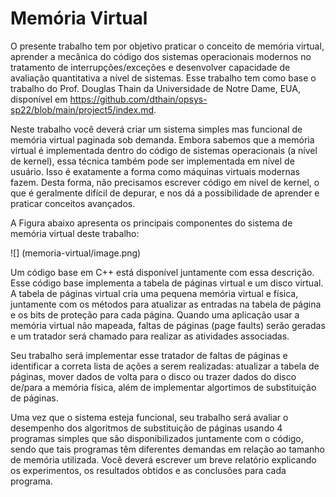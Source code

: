 # Memória Virtual

O presente trabalho tem por objetivo praticar o conceito de memória virtual, aprender a
mecânica do código dos sistemas operacionais modernos no tratamento de interrupções/exceções e
desenvolver capacidade de avaliação quantitativa a nível de sistemas. Esse trabalho tem como base
o trabalho do Prof. Douglas Thain da Universidade de Notre Dame, EUA, disponível em
https://github.com/dthain/opsys-sp22/blob/main/project5/index.md.

Neste trabalho você deverá criar um sistema simples mas funcional de memória virtual
paginada sob demanda. Embora sabemos que a memória virtual é implementada dentro do código
de sistemas operacionais (a nível de kernel), essa técnica também pode ser implementada em nível
de usuário. Isso é exatamente a forma como máquinas virtuais modernas fazem. Desta forma, não
precisamos escrever código em nível de kernel, o que é geralmente difícil de depurar, e nos dá a
possibilidade de aprender e praticar conceitos avançados.

A Figura abaixo apresenta os principais componentes do sistema de memória virtual deste trabalho:

![] (memoria-virtual/image.png)

Um código base em C++ está disponível juntamente com essa descrição. Esse código base
implementa a tabela de páginas virtual e um disco virtual. A tabela de páginas virtual cria uma
pequena memória virtual e física, juntamente com os métodos para atualizar as entradas na tabela de
página e os bits de proteção para cada página. Quando uma aplicação usar a memória virtual não
mapeada, faltas de páginas (page faults) serão geradas e um tratador será chamado para realizar as
atividades associadas.

Seu trabalho será implementar esse tratador de faltas de páginas e
identificar a correta lista de ações a serem realizadas: atualizar a tabela de páginas, mover
dados de volta para o disco ou trazer dados do disco de/para a memória física, além de
implementar algortimos de substituição de páginas.

Uma vez que o sistema esteja funcional, seu trabalho será avaliar o desempenho dos
algoritmos de substituição de páginas usando 4 programas simples que são disponibilizados
juntamente com o código, sendo que tais programas têm diferentes demandas em relação ao
tamanho de memória utilizada. Você deverá escrever um breve relatório explicando os
experimentos, os resultados obtidos e as conclusões para cada programa.


